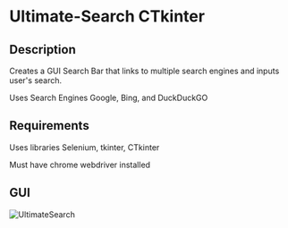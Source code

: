 # Ultimate-Search CTkinter
## Description
Creates a GUI Search Bar that links to multiple search engines and inputs user's search.

Uses Search Engines Google, Bing, and DuckDuckGO
## Requirements
Uses libraries Selenium, tkinter, CTkinter

Must have chrome webdriver installed
## GUI
![UltimateSearch](https://user-images.githubusercontent.com/121186555/209994760-3c66262b-e417-4e84-9869-73418ff79fd7.PNG)

